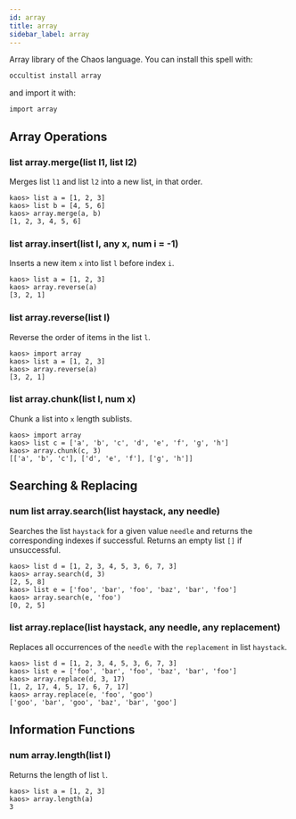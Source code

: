 ```yaml
---
id: array
title: array
sidebar_label: array
---
```


Array library of the Chaos language. You can install this spell with:

```bash
occultist install array
```

and import it with:

```chaos
import array
```

## Array Operations

### list array.merge(list l1, list l2)

Merges list `l1` and list `l2` into a new list, in that order.

```chaos
kaos> list a = [1, 2, 3]
kaos> list b = [4, 5, 6]
kaos> array.merge(a, b)
[1, 2, 3, 4, 5, 6]
```

### list array.insert(list l, any x, num i = -1)

Inserts a new item `x` into list `l` before index `i`.

```chaos
kaos> list a = [1, 2, 3]
kaos> array.reverse(a)
[3, 2, 1]
```

### list array.reverse(list l)

Reverse the order of items in the list `l`.

```chaos
kaos> import array
kaos> list a = [1, 2, 3]
kaos> array.reverse(a)
[3, 2, 1]
```

### list array.chunk(list l, num x)

Chunk a list into `x` length sublists.

```chaos
kaos> import array
kaos> list c = ['a', 'b', 'c', 'd', 'e', 'f', 'g', 'h']
kaos> array.chunk(c, 3)
[['a', 'b', 'c'], ['d', 'e', 'f'], ['g', 'h']]
```

## Searching & Replacing

### num list array.search(list haystack, any needle)

Searches the list `haystack` for a given value `needle` and returns the corresponding indexes if successful. Returns an empty list `[]` if unsuccessful.

```chaos
kaos> list d = [1, 2, 3, 4, 5, 3, 6, 7, 3]
kaos> array.search(d, 3)
[2, 5, 8]
kaos> list e = ['foo', 'bar', 'foo', 'baz', 'bar', 'foo']
kaos> array.search(e, 'foo')
[0, 2, 5]
```

### list array.replace(list haystack, any needle, any replacement)

Replaces all occurrences of the `needle` with the `replacement` in list `haystack`.

```chaos
kaos> list d = [1, 2, 3, 4, 5, 3, 6, 7, 3]
kaos> list e = ['foo', 'bar', 'foo', 'baz', 'bar', 'foo']
kaos> array.replace(d, 3, 17)
[1, 2, 17, 4, 5, 17, 6, 7, 17]
kaos> array.replace(e, 'foo', 'goo')
['goo', 'bar', 'goo', 'baz', 'bar', 'goo']
```

## Information Functions

### num array.length(list l)

Returns the length of list `l`.

```chaos
kaos> list a = [1, 2, 3]
kaos> array.length(a)
3
```
